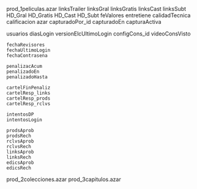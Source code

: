 prod_1peliculas.azar
	linksTrailer
	linksGral
	linksGratis
	linksCast
	linksSubt
	HD_Gral
	HD_Gratis
	HD_Cast
	HD_Subt
	feValores
	entretiene
	calidadTecnica
	calificacion
	azar
	capturadoPor_id
	capturadoEn
	capturaActiva

usuarios
	diasLogin
	versionElcUltimoLogin
	configCons_id
	videoConsVisto

	fechaRevisores
	fechaUltimoLogin
	fechaContrasena

	penalizacAcum
	penalizadoEn
	penalizadoHasta

	cartelFinPenaliz
	cartelResp_links
	cartelResp_prods
	cartelResp_rclvs

	intentosDP
	intentosLogin

	prodsAprob
	prodsRech
	rclvsAprob
	rclvsRech
	linksAprob
	linksRech
	edicsAprob
	edicsRech

prod_2colecciones.azar
prod_3capitulos.azar